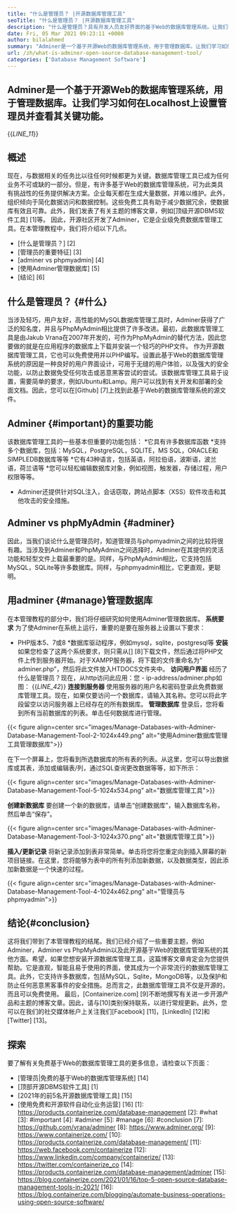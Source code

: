 ```yaml
---
title: "什么是管理员？ |开源数据库管理工具" 
seoTitle: "什么是管理员？ |开源数据库管理工具" 
description: "什么是管理员？具有开发人员友好界面的基于Web的数据库管理系统。让我们讨论如何使用开源管理器管理数据库。" 
date: Fri, 05 Mar 2021 09:23:11 +0000
author: bilalahmed
summary: "Adminer是一个基于开源Web的数据库管理系统，用于管理数据库。让我们学习如何在Localhost上设置管理员并查看其关键功能。" 
url: /zh/what-is-adminer-open-source-database-management-tool/
categories: ['Database Management Software']
---
```


## Adminer是一个基于开源Web的数据库管理系统，用于管理数据库。让我们学习如何在Localhost上设置管理员并查看其关键功能。
{{_LINE_11_}}

## 概述
现在，与数据相关的任务比以往任何时候都更为关键。数据库管理工具已成为任何业务不可或缺的一部分。但是，有许多基于Web的数据库管理系统，可为此类具有挑战性的任务提供解决方案。企业每天都在生成大量数据，并难以维护。此外，组织倾向于简化数据访问和数据控制。这些免费工具有助于减少数据冗余，使数据库有效且可靠。此外，我们发表了有关主题的博客文章，例如[顶级开源DBMS软件工具] [1]等。
因此，开源社区开发了Adminer，它是企业级免费数据库管理工具。在本管理教程中，我们将介绍以下几点。
  * [什么是管理员？] [2]
  * [管理员的重要特征] [3]
  * [adminer vs phpmyadmin] [4]
  * [使用Adminer管理数据库] [5]
  * [结论] [6]

## 什么是管理员？ {#什么}
当涉及轻巧，用户友好，高性能的MySQL数据库管理工具时，Adminer获得了广泛的知名度，并且与PhpMyAdmin相比提供了许多改进。最初，此数据库管理工具是由Jakub Vrana在2007年开发的，可作为PhpMyAdmin的替代方法，因此您要做的就是在应用程序的数据库上下载并安装一个轻巧的PHP文件。
作为开源数据库管理工具，它也可以免费使用并以PHP编写。设置此基于Web的数据库管理系统的原因是一种良好的用户界面设计，可用于无缝的用户体验，以及强大的安全功能，以防止数据免受任何攻击或恶意黑客尝试的尝试。该数据库管理工具易于设置，需要简单的要求，例如Ubuntu和Lamp。用户可以找到有关开发和部署的全面文档。因此，您可以在[Github] [7]上找到此基于Web的数据库管理系统的源文件。

## Adminer {#important}的重要功能
该数据库管理工具的一些基本但重要的功能包括：
  *它具有许多数据库函数
  *支持多个数据库，包括：MySQL，PostgreSQL，SQLITE，MS SQL，ORACLE和SIMPLEDB数据库等等
  *它有43种语言，包括英语，阿拉伯语，波斯语，波兰语，荷兰语等
  *您可以轻松编辑数据库对象，例如视图，触发器，存储过程，用户权限等等。
  * Adminer还提供针对SQL注入，会话窃取，跨站点脚本（XSS）软件攻击和其他攻击的安全措施。

## Adminer vs phpMyAdmin {#adminer}
因此，当我们谈论什么是管理员时，知道管理员与phpmyadmin之间的比较将很有趣。当涉及到Adminer和PhpMyAdmin之间选择时，Adminer在其提供的灵活功能和轻型文件上载最重要的是。同样，与PhpMyAdmin相比，它支持包括MySQL，SQLite等许多数据库。同样，与phpmyadmin相比，它更直观，更聪明。

## 用adminer {#manage}管理数据库
在本管理教程的部分中，我们将仔细研究如何使用Adminer管理数据库。
**系统要求**
为了使Adminer在系统上运行，重要的是要在服务器上设置以下要求：
  * PHP版本5、7或8
  *数据库驱动程序，例如mysql，sqlite，postgresql等
**安装**
如果您检查了这两个系统要求，则只需从[] [8]下载文件，然后通过将PHP文件上传到服务器开始。对于XAMPP服务器，将下载的文件重命名为“ adminer.php”，然后将此文件放入HTDOCS文件夹中。
**访问用户界面**
经历了什么是管理员？现在，从http访问此应用：您 -  ip-address/adminer.php如图：
{{_LINE_42_}}
**连接到服务器**
使用服务器的用户名和密码登录此免费数据库管理工具。现在，如果仅要访问一个数据库，请输入其名称。您可以将此字段留空以访问服务器上已经存在的所有数据库。
**管理数据库**
登录后，您将看到所有当前数据库的列表。单击任何数据库进行管理。

{{< figure align=center src="images/Manage-Databases-with-Adminer-Database-Management-Tool-2-1024x449.png" alt="使用Adminer数据库管理工具管理数据库">}}

在下一个屏幕上，您将看到所选数据库的所有表的列表。从这里，您可以导出数据库或其表，添加或编辑表/列，通过SQL查询更改数据等等，如下所示：

{{< figure align=center src="images/Manage-Databases-with-Adminer-Database-Management-Tool-5-1024x534.png" alt="数据库管理工具">}}

**创建新数据库**
要创建一个新的数据库，请单击“创建数据库”，输入数据库名称，然后单击“保存”。

{{< figure align=center src="images/Manage-Databases-with-Adminer-Database-Management-Tool-3-1024x370.png" alt="数据库管理工具">}}

**插入/更新记录**
将新记录添加到表非常简单。单击将您将您重定向到插入屏幕的新项目链接。在这里，您将能够为表中的所有列添加新数据，以及数据类型，因此添加新数据是一个快速的过程。

{{< figure align=center src="images/Manage-Databases-with-Adminer-Database-Management-Tool-4-1024x462.png" alt="管理员与phpmyadmin">}}


## 结论{#conclusion}
这将我们带到了本管理教程的结尾。我们已经介绍了一些重要主题，例如Adminer，Adminer vs PhpMyAdmin以及此开源基于Web的数据库管理系统的其他方面。希望，如果您想安装开源数据库管理工具，这篇博客文章肯定会为您提供帮助。它是直观，智能且易于使用的界面，使其成为一个非常流行的数据库管理工具。此外，它支持许多数据库，包括MySQL，Sqlite，MongoDB等，以及保护和防止任何恶意黑客事件的安全措施。总而言之，此数据库管理工具不仅是开源的，而且可以免费使用。
最后，[Containerize.com] [9]不断地撰写有关进一步开源产品和主题的博客文章。因此，请与[10]类别保持联系，以进行常规更新。此外，您可以在我们的社交媒体帐户上关注我们[Facebook] [11]，[LinkedIn] [12]和[Twitter] [13]。

## 探索
要了解有关免费基于Web的数据库管理工具的更多信息，请检查以下页面：
  * [管理员|免费的基于Web的数据库管理系统] [14]
  * [顶部开源DBMS软件工具] [1]
  * [2021年的前5名开源数据库管理工具] [15]
  * [使用免费和开源软件自动化业务运营] [16]
[1]: https://products.containerize.com/database-management
[2]: #what
[3]: #important
[4]: #adminer
[5]: #manage
[6]: #conclusion
[7]: https://github.com/vrana/adminer
[8]: https://www.adminer.org/
[9]: https://www.containerize.com/
[10]: https://products.containerize.com/database-management/
[11]: https://web.facebook.com/containerize
[12]: https://www.linkedin.com/company/containerize/
[13]: https://twitter.com/containerize_co
[14]: https://products.containerize.com/database-management/adminer
[15]: https://blog.containerize.com/2021/01/16/top-5-open-source-database-management-tools-in-2021/
[16]: https://blog.containerize.com/blogging/automate-business-operations-using-open-source-software/
